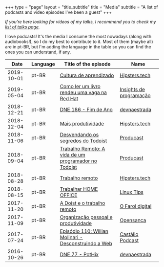 +++
type = "page"
layout = "title_subtitle"
title = "Media"
subtitle = "A list of podcasts and video episodes I've been a guest"
+++

_If you're here looking for videos of my talks, I recommend you to check my [list of talks page](/talks)._

I love podcasts! It's the media I consume the most nowadays (along with audiobooks!), so I do my best to contribute to it. Most of them (maybe all) are in pt-BR, but I'm adding the language in the table so you can find the ones you can understand, if any.


Date       | Language | Title of the episode    |  Name
---------- | -------- | ----------------------- | -----------------------
2019-10-01 | pt-BR | [Cultura de aprendizado](https://hipsters.tech/cultura-de-aprendizado-hipsters-168/) | [Hipsters.tech](https://hipsters.tech)
2019-05-04 | pt-BR | [Como ler um livro rendeu uma vaga na Red Hat](https://www.youtube.com/watch?v=Q80PoxkiHuo) | [Insights de programação](https://www.lucascaton.com.br/podcast/)
2018-12-21 | pt-BR | [DNE 186 - Fim de Ano](https://devnaestrada.com.br/2018/12/21/fim-de-ano.html) | [devnaestrada](https://devnaestrada.com.br)
2018-12-04 | pt-BR | [Mais produtividade](https://hipsters.tech/mais-produtividade-hipsters-125/) | [Hipsters.tech](https://hipsters.tech)
2018-11-06 | pt-BR | [Desvendando os segredos do Todoist](https://producast.com.br/desvendando-os-segredos-do-todoist-producast-s02e36/) | [Producast](https://producast.com.br)
2018-09-04 | pt-BR | [Trabalho Remoto: A vida de um programador no Todoist](https://producast.com.br/trabalho-remoto-no-todoist/) | [Producast](https://producast.com.br)
2018-08-28 | pt-BR | [Trabalho remoto](https://hipsters.tech/trabalho-remoto-hipsters-111/) | [Hipsters.tech](https://hipsters.tech)
2018-08-15 | pt-BR | [Trabalhar HOME OFFICE](https://www.youtube.com/watch?v=Aeyu2geYlaI) | [Linux Tips](https://www.linuxtips.com.br)
2017-11-20 | pt-BR | [A Doist e o trabalho remoto](https://www.youtube.com/watch?v=dCXu-kJE_H4) | [O Farol digital](https://www.youtube.com/channel/UCyvdPICz1MoUYmjZ8javNIA)
2017-11-09 | pt-BR | [Organização pessoal e produtividade](https://opensanca.github.io/podcast/podcast/2017/10/09/organizacao-pessoal-e-produtividade.html) | [Opensanca](https://opensanca.github.io/podcast/)
2017-07-24 | pt-BR | [Episódio 110: Willian Molinari - Desconstruindo a Web](https://castalio.info/episodio-110-willian-molinari-desconstruindo-a-web.html) | [Castálio Podcast](https://castalio.info)
2016-10-26 | pt-BR | [DNE 77 - PotHix](https://devnaestrada.com.br/2016/10/28/pothix.html) | [devnaestrada](https://devnaestrada.com.br)
